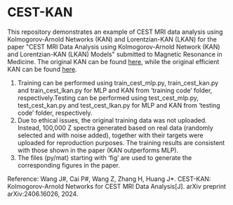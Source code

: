 # CEST-KAN
This repository demonstrates an example of CEST MRI data analysis using Kolmogorov-Arnold Networks (KAN) and Lorentzian-KAN (LKAN) for the paper "CEST MRI Data Analysis using Kolmogorov-Arnold Network (KAN) and Lorentzian-KAN (LKAN) Models" submitted to Magnetic Resonance in Medicine. The original KAN can be found [here](https://github.com/KindXiaoming/pykan), while the original efficient KAN can be found [here](https://github.com/Blealtan/efficient-kan).

1. Training can be performed using train_cest_mlp.py, train_cest_kan.py and train_cest_lkan.py for MLP and KAN from ‘training code’ folder, respectively.Testing can be performed using test_cest_mlp.py, test_cest_kan.py and test_cest_lkan.py for MLP and KAN from ‘testing code’ folder, respectively.
2. Due to ethical issues, the original training data was not uploaded. Instead, 100,000 Z spectra generated based on real data (randomly selected and with noise added), together with their targets were uploaded for reproduction purposes. The training results are consistent with those shown in the paper (KAN outperforms MLP).
3. The files (py/mat) starting with ‘fig’ are used to generate the corresponding figures in the paper.


Reference:
Wang J#, Cai P#, Wang Z, Zhang H, Huang J*. CEST-KAN: Kolmogorov-Arnold Networks for CEST MRI Data Analysis[J]. arXiv preprint arXiv:2406.16026, 2024.
